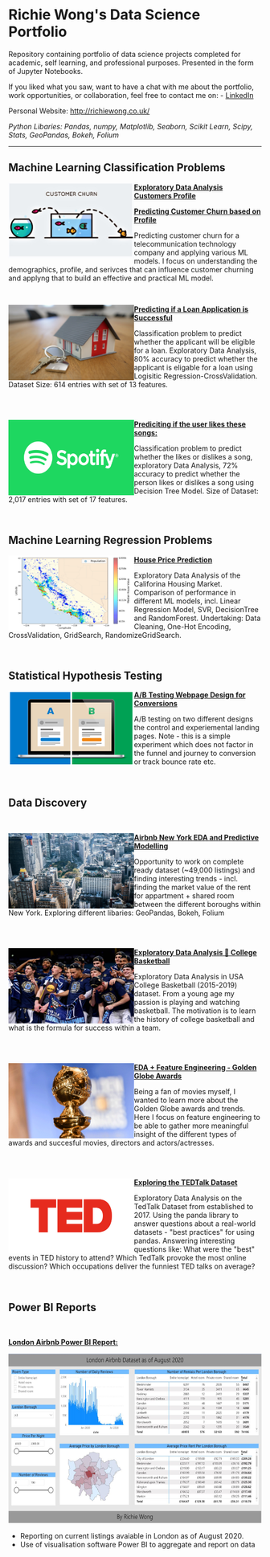 # Richie Wong's Data Science Portfolio
Repository containing portfolio of data science projects completed for academic, self learning, and professional purposes. Presented in the form of Jupyter Notebooks.

If you liked what you saw, want to have a chat with me about the portfolio, work opportunities, or collaboration, feel free to contact me on: - [LinkedIn](https://www.linkedin.com/in/richieone/)

Personal Website: http://richiewong.co.uk/

_Python Libaries: Pandas, numpy, Matplotlib, Seaborn, Scikit Learn, Scipy, Stats, GeoPandas, Bokeh, Folium_

---
## Machine Learning Classification Problems


<img align="left" width="250" height="150" img src="images/customer-churn.jpeg"> **[Exploratory Data Analysis Customers Profile](https://www.kaggle.com/richieone13/1-churn-notebook-eda)**

**[Predicting Customer Churn based on Profile](https://www.kaggle.com/richieone13/2-churn-notebook-prediction)**

Predicting customer churn for a telecommunication technology company and applying various ML models. I focus on understanding the demographics, profile, and serivces that can influence customer churning and applyng that to build an effective and practical ML model.

<br />

<img align="left" width="250" height="150" src="images/unsplash-house.png"> **[Predicting if a Loan Application is Successful](https://github.com/Richieone13/loan-prediction)**

Classification problem to predict whether the applicant will be eligible for a loan. Exploratory Data Analysis, 80% accuracy to predict whether the applicant is eligable for a loan using Logisitic Regression-CrossValidation. Dataset Size: 614 entries with set of 13 features.

<br />
<br />

<img align="left" width="250" height="150" src="images/spotify_long.png"> **[Prediciting if the user likes these songs:](https://github.com/Richieone13/spotify-classifier)**

Classification problem to predict whether the likes or dislikes a song, exploratory Data Analysis, 72% accuracy to predict whether the person likes or dislikes a song using Decision Tree Model. Size of Dataset: 2,017 entries with set of 17 features.

<br />

## Machine Learning Regression Problems

<img align="left" width="250" height="150" src="images/california-housing-prices-plot.png"> **[House Price Prediction](https://github.com/Richieone13/house-price-prediction)**

Exploratory Data Analysis of the Califorina Housing Market. Comparison of performance in different ML models, incl. Linear Regression Model, SVR, DecisionTree and RandomForest. Undertaking: Data Cleaning, One-Hot Encoding, CrossValidation, GridSearch, RandomizeGridSearch. 

<br />

## Statistical Hypothesis Testing

<img align="left" width="250" height="150" img src="images/ab-testing.png"> **[A/B Testing Webpage Design for Conversions](https://www.kaggle.com/richieone13/a-b-testing-example)**


A/B testing on two different designs the control and experiemental landing pages. Note - this is a simple experiment which does not factor in the funnel and journey to conversion or track bounce rate etc.

<br />

## Data Discovery
<br />

<img align="left" width="250" height="150" img src="images/new-york-skyline.jpg"> **[Airbnb New York EDA and Predictive Modelling](https://www.kaggle.com/richieone13/airbnb-new-york-eda-and-predictive-modelling)**

Opportunity to work on complete ready dataset (~49,000 listings) and finding interesting trends - incl. finding the market value of the rent for appartment + shared room between the different boroughs within New York. Exploring different libaries: GeoPandas, Bokeh, Folium

<br />
<br />

<img align="left" width="250" height="150" img src="images/college-basketball.jpg"> **[Exploratory Data Analysis 🏀 College Basketball](https://www.kaggle.com/richieone13/exploratory-data-analysis-eda)**

Exploratory Data Analysis in USA College Basketball (2015-2019) dataset. From a young age my passion is playing and watching basketball. The motivation is to learn the history of college basketball and what is the formula for success within a team.

<br />
<br />

<img align="left" width="250" height="150" img src="images/golden-globe.png"> **[EDA + Feature Engineering - Golden Globe Awards](https://www.kaggle.com/richieone13/eda-feature-engineering-golden-globe-awards)**

Being a fan of movies myself, I wanted to learn more about the Golden Globe awards and trends. Here I focus on feature engineering to be able to gather more meaningful insight of the different types of awards and succesful movies, directors and actors/actresses.

<br />
<br />

<img align="left" width="250" height="150" img src="images/ted-logo.png"> **[Exploring the TEDTalk Dataset](https://github.com/Richieone13/ted-talk-discovery)**

Exploratory Data Analysis on the TedTalk Dataset from established to 2017. Using the panda library to answer questions about a real-world datasets - "best practices" for using pandas. Answering interesting questions like: What were the "best" events in TED history to attend? Which TedTalk provoke the most online discussion? Which occupations deliver the funniest TED talks on average?

<br />

## Power BI Reports
<br />

**[London Airbnb Power BI Report:](https://app.powerbi.com/view?r=eyJrIjoiNDJmNjM0ODAtZGExOC00OTk2LWFhNGItMjA1YjMyNzg4ZjJiIiwidCI6IjA3OGU4ZTc5LTE3YTctNGJkOS05MmMyLWRkZDQ1YWU4NmJkZCJ9&pageName=ReportSectiona1d10cfd8e4aa0cde1ec)**

<img src="images/london-airbnb-snapshot.JPG" width="600" height="338.39">

* Reporting on current listings avaiable in London as of August 2020.
* Use of visualisation software Power BI to aggregate and report on data
